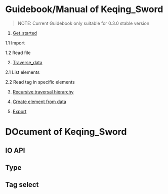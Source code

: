 # Guidebook/Manual of Keqing_Sword

> NOTE: Current Guidebook only suitable for 0.3.0 stable version 

1. [Get_started](/docs/Manual/1.Get_started.md)

1.1 Import

1.2 Read file

2. [Traverse_data](/docs/Manual/2.Traverse_data.md)

2.1 List elements

2.2 Read tag in specific elements

3. [Recursive traversal hierarchy](/docs/Manual/todo)

4. [Create element from data]()

5. [Export]()


# DOcument of Keqing_Sword

## IO API

## Type

## Tag select